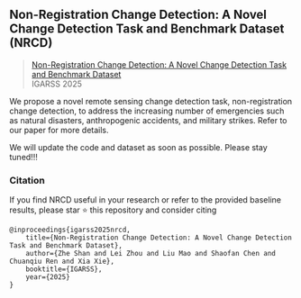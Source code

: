 ## Non-Registration Change Detection: A Novel Change Detection Task and Benchmark Dataset (NRCD)

>[Non-Registration Change Detection: A Novel Change Detection Task and Benchmark Dataset](https://arxiv.org/abs/2505.09939)     
>IGARSS 2025

We propose a novel remote sensing change detection task, non-registration change detection, to address the increasing number of emergencies such as natural disasters, anthropogenic accidents, and military strikes. Refer to our paper for more details.  

We will update the code and dataset as soon as possible. Please stay tuned!!!

### Citation

If you find NRCD useful in your research or refer to the provided baseline results, please star ⭐ this repository and consider citing
```
@inproceedings{igarss2025nrcd,
    title={Non-Registration Change Detection: A Novel Change Detection Task and Benchmark Dataset},
    author={Zhe Shan and Lei Zhou and Liu Mao and Shaofan Chen and Chuanqiu Ren and Xia Xie},
    booktitle={IGARSS},
    year={2025}
}  
```
